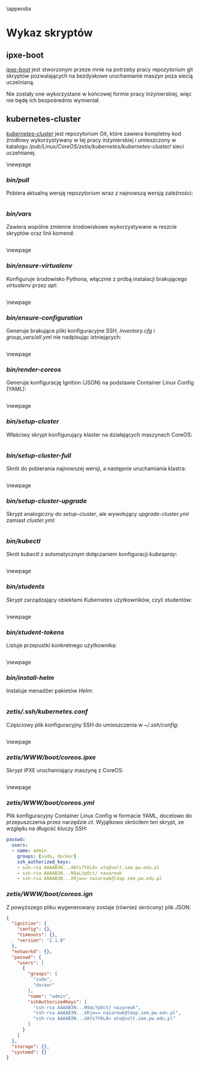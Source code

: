 \appendix

# Wykaz skryptów

## ipxe-boot
[_ipxe-boot_](https://github.com/nazarewk/ipxe-boot) jest stworzonym przeze mnie
na potrzeby pracy repozytorium git skryptów pozwalających na bezdyskowe
uruchamianie maszyn poza siecią uczelnianą.

Nie zostały one wykorzystane w końcowej formie pracy inżynierskiej, więc nie
będę ich bezpośrednio wymieniał.


## kubernetes-cluster

[_kubernetes-cluster_](https://github.com/nazarewk/kubernetes-cluster)
jest repozytorium Git, które zawiera kompletny kod źródłowy wykorzystywany w tej
pracy inżynierskiej i umieszczony w katalogu
_/pub/Linux/CoreOS/zetis/kubernetes/kubernetes-cluster/_ sieci uczelnianej.

\newpage
### _bin/pull_
Pobiera aktualną wersję repozytorium wraz z najnowszą wersją
zależności:

```{.bash include=kubernetes-cluster/bin/pull}
```

### _bin/vars_
Zawiera wspólne zmienne środowiskowe wykorzystywane w reszcie
skryptów oraz linii komend:

```{.bash include=kubernetes-cluster/bin/vars}
```

\newpage
### _bin/ensure-virtualenv_

Konfiguruje środowisko Pythona, włącznie z próbą
instalacji brakującego _virtualenv_ przez _apt_:

```{.bash include=kubernetes-cluster/bin/ensure-virtualenv}
```

\newpage
### _bin/ensure-configuration_
Generuje brakujące pliki konfiguracyjne SSH, 
_inventory.cfg_ i _group_vars/all.yml_ nie nadpisując istniejących:

```{.bash include=kubernetes-cluster/bin/ensure-configuration}
```

\newpage
### _bin/render-coreos_ 
Generuje konfigurację Ignition (JSON) na podstawie 
Container Linux Config (YAML):

```{.bash include=kubernetes-cluster/bin/render-coreos}
```

\newpage
### _bin/setup-cluster_
Właściwy skrypt konfigurujący klaster na działających
maszynach CoreOS:
```{.bash include=kubernetes-cluster/bin/setup-cluster}
```

### _bin/setup-cluster-full_
Skrót do pobierania najnowszej wersji, a następnie
uruchamiania klastra:
```{.bash include=kubernetes-cluster/bin/setup-cluster-full}
```

\newpage
### _bin/setup-cluster-upgrade_
Skrypt analogiczny do _setup-cluster_, ale 
wywołujący _upgrade-cluster.yml_ zamiast _cluster.yml_:

```{.bash include=kubernetes-cluster/bin/setup-cluster-upgrade}
```

### _bin/kubectl_
Skrót _kubectl_ z automatycznym dołączaniem konfiguracji
_kubespray_:

```{.bash include=kubernetes-cluster/bin/kubectl}
```

\newpage
### _bin/students_
Skrypt zarządzający obiektami _Kubernetes_ użytkowników, 
czyli studentów:

```{.bash include=kubernetes-cluster/bin/students}
```

\newpage
### _bin/student-tokens_
Listuje przepustki konkretnego użytkownika:

```{.bash include=kubernetes-cluster/bin/student-tokens}
```

\newpage
### _bin/install-helm_
Instaluje menadżer pakietów _Helm_:

```{.bash include=kubernetes-cluster/bin/install-helm}
```

### _zetis/.ssh/kubernetes.conf_
Częściowy plik konfiguracyjny SSH do umieszczenia w _~/.ssh/config_:

```{.bash include=kubernetes-cluster/zetis/.ssh/kubernetes.conf}
```

\newpage
### _zetis/WWW/boot/coreos.ipxe_
Skrypt iPXE uruchamiający maszynę z CoreOS:

```{.bash include=kubernetes-cluster/zetis/WWW/boot/coreos.ipxe}
```

\newpage
### _zetis/WWW/boot/coreos.yml_
Plik konfiguracyjny Container Linux Config w formacie YAML,
docelowo do przepuszczenia przez narzędzie _ct_. Wyjątkowo skróciłem ten skrypt,
ze względu na długość kluczy SSH:

```yaml
passwd:
  users:
  - name: admin
    groups: [sudo, docker]
    ssh_authorized_keys:
    - ssh-rsa AAAAB3N...dAYs7Y6L8= ato@volt.iem.pw.edu.pl
    - ssh-rsa AAAAB3N...N9aLYp0ct/ nazarewk
    - ssh-rsa AAAAB3N...XRjw== nazarewk@ldap.iem.pw.edu.pl

```

### _zetis/WWW/boot/coreos.ign_
Z powyższego pliku wygenerowany zostaje (również skrócony) plik JSON:
```json
{
  "ignition": {
    "config": {},
    "timeouts": {},
    "version": "2.1.0"
  },
  "networkd": {},
  "passwd": {
    "users": [
      {
        "groups": [
          "sudo",
          "docker"
        ],
        "name": "admin",
        "sshAuthorizedKeys": [
          "ssh-rsa AAAAB3N...N9aLYp0ct/ nazarewk",
          "ssh-rsa AAAAB3N...XRjw== nazarewk@ldap.iem.pw.edu.pl",
          "ssh-rsa AAAAB3N...dAYs7Y6L8= ato@volt.iem.pw.edu.pl"
        ]
      }
    ]
  },
  "storage": {},
  "systemd": {}
}

```